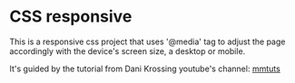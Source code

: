 # CSS responsive

This is a responsive css project that uses '@media' tag to adjust the page accordingly with the device's screen size, a desktop or mobile.

It's guided by the tutorial from Dani Krossing youtube's channel:  [mmtuts](https://www.youtube.com/user/TheCharmefis)
